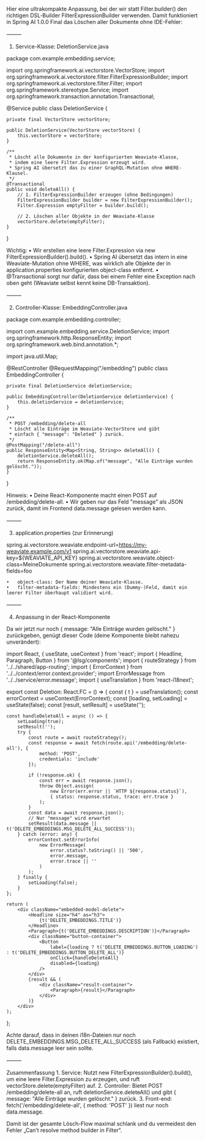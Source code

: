 Hier eine ultrakompakte Anpassung, bei der wir statt Filter.builder() den richtigen DSL‐Builder FilterExpressionBuilder verwenden. Damit funktioniert in Spring AI 1.0.0 Final das Löschen aller Dokumente ohne IDE-Fehler:

⸻

1. Service-Klasse: DeletionService.java

package com.example.embedding.service;

import org.springframework.ai.vectorstore.VectorStore;
import org.springframework.ai.vectorstore.filter.FilterExpressionBuilder;
import org.springframework.ai.vectorstore.filter.Filter;
import org.springframework.stereotype.Service;
import org.springframework.transaction.annotation.Transactional;

@Service
public class DeletionService {

    private final VectorStore vectorStore;

    public DeletionService(VectorStore vectorStore) {
        this.vectorStore = vectorStore;
    }

    /**
     * Löscht alle Dokumente in der konfigurierten Weaviate-Klasse,
     * indem eine leere Filter.Expression erzeugt wird.
     * Spring AI übersetzt das zu einer GraphQL-Mutation ohne WHERE-Klausel.
     */
    @Transactional
    public void deleteAll() {
        // 1. FilterExpressionBuilder erzeugen (ohne Bedingungen)
        FilterExpressionBuilder builder = new FilterExpressionBuilder();
        Filter.Expression emptyFilter = builder.build();

        // 2. Löschen aller Objekte in der Weaviate-Klasse
        vectorStore.delete(emptyFilter);
    }
}

Wichtig:
	•	Wir erstellen eine leere Filter.Expression via new FilterExpressionBuilder().build().
	•	Spring AI übersetzt das intern in eine Weaviate-Mutation ohne WHERE, was wirklich alle Objekte der in application.properties konfigurierten object-class entfernt.
	•	@Transactional sorgt nur dafür, dass bei einem Fehler eine Exception nach oben geht (Weaviate selbst kennt keine DB-Transaktion).

⸻

2. Controller-Klasse: EmbeddingController.java

package com.example.embedding.controller;

import com.example.embedding.service.DeletionService;
import org.springframework.http.ResponseEntity;
import org.springframework.web.bind.annotation.*;

import java.util.Map;

@RestController
@RequestMapping("/embedding")
public class EmbeddingController {

    private final DeletionService deletionService;

    public EmbeddingController(DeletionService deletionService) {
        this.deletionService = deletionService;
    }

    /**
     * POST /embedding/delete-all
     * Löscht alle Einträge im Weaviate-VectorStore und gibt
     * einfach { "message": "Deleted" } zurück.
     */
    @PostMapping("/delete-all")
    public ResponseEntity<Map<String, String>> deleteAll() {
        deletionService.deleteAll();
        return ResponseEntity.ok(Map.of("message", "Alle Einträge wurden gelöscht."));
    }
}

Hinweis:
	•	Deine React-Komponente macht einen POST auf /embedding/delete-all.
	•	Wir geben nur das Feld "message" als JSON zurück, damit im Frontend data.message gelesen werden kann.

⸻

3. application.properties (zur Erinnerung)

spring.ai.vectorstore.weaviate.endpoint-url=https://my-weaviate.example.com/v1
spring.ai.vectorstore.weaviate.api-key=${WEAVIATE_API_KEY}
spring.ai.vectorstore.weaviate.object-class=MeineDokumente
spring.ai.vectorstore.weaviate.filter-metadata-fields=foo

	•	object-class: Der Name deiner Weaviate-Klasse.
	•	filter-metadata-fields: Mindestens ein (Dummy-)Feld, damit ein leerer Filter überhaupt validiert wird.

⸻

4. Anpassung in der React-Komponente

Da wir jetzt nur noch { message: "Alle Einträge wurden gelöscht." } zurückgeben, genügt dieser Code (deine Komponente bleibt nahezu unverändert):

import React, { useState, useContext } from 'react';
import { Headline, Paragraph, Button } from '@lsg/components';
import { routeStrategy } from '../../shared/app-routing';
import { ErrorContext } from '../../context/error.context.provider';
import ErrorMessage from '../../service/error.message';
import { useTranslation } from 'react-i18next';

export const Deletion: React.FC = () => {
    const { t } = useTranslation();
    const errorContext = useContext(ErrorContext);
    const [loading, setLoading] = useState<boolean>(false);
    const [result, setResult] = useState<string>('');

    const handleDeleteAll = async () => {
        setLoading(true);
        setResult('');
        try {
            const route = await routeStrategy();
            const response = await fetch(route.api('/embedding/delete-all'), {
                method: 'POST',
                credentials: 'include'
            });

            if (!response.ok) {
                const err = await response.json();
                throw Object.assign(
                    new Error(err.error || `HTTP ${response.status}`),
                    { status: response.status, trace: err.trace }
                );
            }
            const data = await response.json();
            // Nur "message" wird erwartet
            setResult(data.message || t('DELETE_EMBEDDINGS.MSG_DELETE_ALL_SUCCESS'));
        } catch (error: any) {
            errorContext.setErrorInfo(
                new ErrorMessage(
                    error.status?.toString() || '500',
                    error.message,
                    error.trace || ''
                )
            );
        } finally {
            setLoading(false);
        }
    };

    return (
        <div className="embedded-model-delete">
            <Headline size="h4" as="h3">
                {t('DELETE_EMBEDDINGS.TITLE')}
            </Headline>
            <Paragraph>{t('DELETE_EMBEDDINGS.DESCRIPTION')}</Paragraph>
            <div className="button-container">
                <Button
                    label={loading ? t('DELETE_EMBEDDINGS.BUTTON_LOADING') : t('DELETE_EMBEDDINGS.BUTTON_DELETE_ALL')}
                    onClick={handleDeleteAll}
                    disabled={loading}
                />
            </div>
            {result && (
                <div className="result-container">
                    <Paragraph>{result}</Paragraph>
                </div>
            )}
        </div>
    );
};

Achte darauf, dass in deinen i18n-Dateien nur noch DELETE_EMBEDDINGS.MSG_DELETE_ALL_SUCCESS (als Fallback) existiert, falls data.message leer sein sollte.

⸻

Zusammenfassung
	1.	Service: Nutzt new FilterExpressionBuilder().build(), um eine leere Filter.Expression zu erzeugen, und ruft vectorStore.delete(emptyFilter) auf.
	2.	Controller: Bietet POST /embedding/delete-all an, ruft deletionService.deleteAll() und gibt { message: "Alle Einträge wurden gelöscht." } zurück.
	3.	Front-end: fetch('/embedding/delete-all', { method: 'POST' }) liest nur noch data.message.

Damit ist der gesamte Lösch-Flow maximal schlank und du vermeidest den Fehler „Can’t resolve method builder in Filter“.